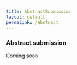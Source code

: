 ```yaml
---
title: AbstractSubmission
layout: default
permalink: /abstract
---
```


### Abstract submission
Coming soon
<!--
<p>
We invite to submit your abstract for a <b>talk</b> in the topics described above.<br />
<font color="#e60000">The submission deadline is on August 1st 2019</font>
</p>
<p>Submitted abstracts will be reviewed by the scientific program committee and a notification of acceptance for a <b>talk</b> will be provided to the corresponding author by August 12th, 2018.
</p>
<p>Number of poster abstracts will be also selected for flash poster presentations (3 minutes of topic advertisement). 
</p>
<p><b>Abstract format:</b><br />
Title<br />
List of authors (the first author is the presenting author)<br />
Affiliations<br />
Abstract text in unstructured format (maximum 300 words)
</p>
<p align="justify"><b>Submission process</b><br />
The link below will take you to the EasyChair submission page. Once logged, click on the 'Submission' tab to start the submission process. Enter authors, title without HTML elements, abstract up to 300 words, keywords, and select up to <b><span style="text-decoration: underline;">three</span></b> relevant topic sessions.
</p>
<p align="justify">To assist us with creating the abstract booklet, please upload the same abstract as a word document in the section called "Upload Paper" using this <b><a href="/AbstractTemplate_BioNetVisA.docx"><span style="text-decoration: underline;"><font color="#e60000">TEMPLATE</font></span></a></b>
</p>
<p align="justify">When the form is adequately filled out, press the 'Submit' button. You will receive an email from the conference "EasyChair". This email is solely a notification that EasyChair for BioNetVisA2019 has received the abstract.
</p>
<b><a href="https://easychair.org/conferences/?conf=bionetvisa2019"><font size="5" color="#e60000"><center>Submit your abstract here</center></font></a></b>
-->
